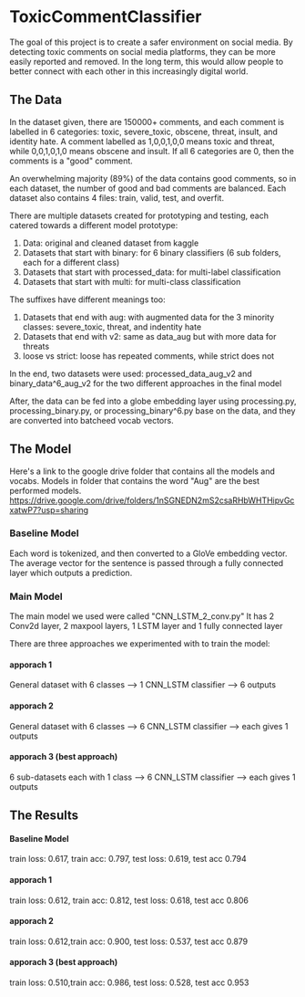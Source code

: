 # ToxicCommentClassifier #

The goal of this project is to create a safer environment on social media. By detecting toxic comments on social media platforms, they can be more easily reported and removed. In the long term, this would allow people to better connect with each other in this increasingly digital world.

## The Data ##

In the dataset given, there are 150000+ comments, and each comment is labelled in 6 categories: toxic, severe_toxic, obscene, threat, insult, and identity hate. A comment labelled as 1,0,0,1,0,0 means toxic and threat, while 0,0,1,0,1,0 means obscene and insult. If all 6 categories are 0, then the comments is a "good" comment.

An overwhelming majority (89%) of the data contains good comments, so in each dataset, the number of good and bad comments are balanced. Each dataset also contains 4 files: train, valid, test, and overfit.

There are multiple datasets created for prototyping and testing, each catered towards a different model prototype:

1. Data: original and cleaned dataset from kaggle
2. Datasets that start with binary: for 6 binary classifiers (6 sub folders, each for a different class)
3. Datasets that start with processed_data: for multi-label classification
4. Datasets that start with multi: for multi-class classification

The suffixes have different meanings too:
1. Datasets that end with aug: with augmented data for the 3 minority classes: severe_toxic, threat, and indentity hate
1. Datasets that end with v2: same as data_aug but with more data for threats
3. loose vs strict: loose has repeated comments, while strict does not

In the end, two datasets were used: processed_data_aug_v2 and binary_data^6_aug_v2 for the two different approaches in the final model

After, the data can be fed into a globe embedding layer using processing.py, processing_binary.py, or processing_binary^6.py base on the data, and they are converted into batcheed vocab vectors.

## The Model ##
Here's a link to the google drive folder that contains all the models and vocabs. Models in folder that contains the word "Aug" are the best performed models.
https://drive.google.com/drive/folders/1nSGNEDN2mS2csaRHbWHTHipvGcxatwP7?usp=sharing 
### Baseline Model ###
Each word is tokenized, and then converted to a GloVe embedding vector. The average vector for the sentence is passed through a fully connected layer which outputs a prediction.

### Main Model ###
The main model we used were called "CNN_LSTM_2_conv.py"
It has 2 Conv2d layer, 2 maxpool layers, 1 LSTM layer and 1 fully connected layer

There are three approaches we experimented with to train the model:
#### apporach 1 ####
General dataset with 6 classes --> 1 CNN_LSTM classifier --> 6 outputs

#### apporach 2 ####
General dataset with 6 classes --> 6 CNN_LSTM classifier --> each gives 1 outputs

#### apporach 3 (best approach) ####
6 sub-datasets each with 1 class --> 6 CNN_LSTM classifier --> each gives 1 outputs

## The Results ##
#### Baseline Model ####
train loss: 0.617, train acc: 0.797, test loss: 0.619, test acc 0.794

#### apporach 1 ####
train loss: 0.612, train acc: 0.812,  test loss: 0.618, test acc 0.806 

#### apporach 2 ####
train loss: 0.612,train acc: 0.900,  test loss: 0.537, test acc 0.879 

#### apporach 3 (best approach) ####
train loss: 0.510,train acc: 0.986,  test loss: 0.528, test acc 0.953  



